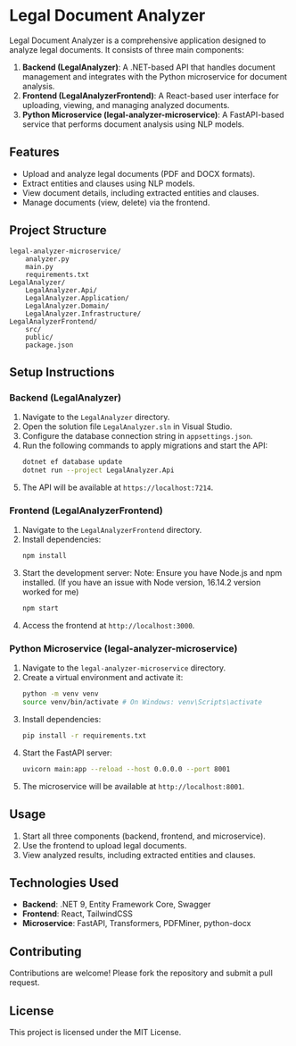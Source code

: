 # Legal Document Analyzer

Legal Document Analyzer is a comprehensive application designed to analyze legal documents. It consists of three main components:

1. **Backend (LegalAnalyzer)**: A .NET-based API that handles document management and integrates with the Python microservice for document analysis.
2. **Frontend (LegalAnalyzerFrontend)**: A React-based user interface for uploading, viewing, and managing analyzed documents.
3. **Python Microservice (legal-analyzer-microservice)**: A FastAPI-based service that performs document analysis using NLP models.

## Features
- Upload and analyze legal documents (PDF and DOCX formats).
- Extract entities and clauses using NLP models.
- View document details, including extracted entities and clauses.
- Manage documents (view, delete) via the frontend.

## Project Structure
```
legal-analyzer-microservice/
    analyzer.py
    main.py
    requirements.txt
LegalAnalyzer/
    LegalAnalyzer.Api/
    LegalAnalyzer.Application/
    LegalAnalyzer.Domain/
    LegalAnalyzer.Infrastructure/
LegalAnalyzerFrontend/
    src/
    public/
    package.json
```

## Setup Instructions

### Backend (LegalAnalyzer)
1. Navigate to the `LegalAnalyzer` directory.
2. Open the solution file `LegalAnalyzer.sln` in Visual Studio.
3. Configure the database connection string in `appsettings.json`.
4. Run the following commands to apply migrations and start the API:
   ```bash
   dotnet ef database update
   dotnet run --project LegalAnalyzer.Api
   ```
5. The API will be available at `https://localhost:7214`.

### Frontend (LegalAnalyzerFrontend)
1. Navigate to the `LegalAnalyzerFrontend` directory.
2. Install dependencies:
   ```bash
   npm install
   ```
3. Start the development server:
   Note: Ensure you have Node.js and npm installed. (If you have an issue with Node version, 16.14.2 version worked for me)
   ```bash
   npm start
   ```
4. Access the frontend at `http://localhost:3000`.

### Python Microservice (legal-analyzer-microservice)
1. Navigate to the `legal-analyzer-microservice` directory.
2. Create a virtual environment and activate it:
   ```bash
   python -m venv venv
   source venv/bin/activate # On Windows: venv\Scripts\activate
   ```
3. Install dependencies:
   ```bash
   pip install -r requirements.txt
   ```
4. Start the FastAPI server:
   ```bash
   uvicorn main:app --reload --host 0.0.0.0 --port 8001
   ```
5. The microservice will be available at `http://localhost:8001`.

## Usage
1. Start all three components (backend, frontend, and microservice).
2. Use the frontend to upload legal documents.
3. View analyzed results, including extracted entities and clauses.

## Technologies Used
- **Backend**: .NET 9, Entity Framework Core, Swagger
- **Frontend**: React, TailwindCSS
- **Microservice**: FastAPI, Transformers, PDFMiner, python-docx

## Contributing
Contributions are welcome! Please fork the repository and submit a pull request.

## License
This project is licensed under the MIT License.